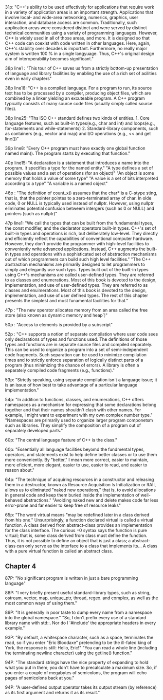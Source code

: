 
31p: "C++'s ability to be used effectively for applications that require work in a variety of application areas is an important strength. Applications that involve local- and wide-area networking, numerics, graphics, user interaction, and database access are common. Traditionally, such application areas were considered distinct and were served by distinct technical communities using a variety of programming languages. However, C++ is widely used in all of those areas, and more. It is designed so that C++ code can coexist with code written in other languages. Here, again, C++'s stability over decades is important. Furthermore, no really major system is written 100
% in a single langyuage. Thus, C++'s original design aim of interoperability becomes significant."

38p line1 : "This tour of C++ saves us from a strictly bottom-up presentation of language and library facilities by enabling the use of a rich set of acilities even in early chapters"

38p line18: "C++ is a compiled language. For a program to run, its source text has to be processed by a compiler, producing object files, which are combined by a linker yielding an excuteable program. A C++ program typically consists of many source code files (usually simply called source files).

38p line25: "Ths ISO C++ standard defines two kinds of entities. 1. Core language features, such as built-in types(e.g., char and int) and loops(e.g., for-statements and while-statements) 2. Standard-library components, such as containers (e.g., vector and map) and I/O operations (e.g., << and get line())"

39p line8: "Every C++ program must have exactly one global function named main(). The program starts by executing that function."

40p line15: "A declaration is a statement that introduces a name into the program. It specifies a type for the named entity." "A type defines a set of possible values and a set of operations (for an object)" "An object is some memory that holds a value of some type" "A value is a set of bits interpreted according to a type" "A variable is a named object"

46p : "The definition of count_x() assumes that the char* is a C-stype sting, that is, that the pointer pointes to a zero-terminated array of char. In olde code, 0 or NULL is typically used instead of nullptr. However, using nullptr eliminates potential confusion betweem intergers (such as 0 or NULL) and pointers (such as nullptr)"

47p line1: "We call the types that can be built from the fundamental types, the const modifier, and the declarator operators built-in types. C++'s set of built-in types and operations is rich, but deliberately low-level. They directly and efficiently reflect the capabilities of conventional computer hardware. However, they don't provide the programmer with high-level facilities to conveniently write advanced applications. Instead, C++ augments the built-in types and operations with a sophisticated set of abstraction mechanisms out of which programmers can build such high level facilities." "The C++ abstraction mechanisms are primarily designed to let programmers to simply and elegantly use such typs. Types bulit out of the built-in types using C++'s mechanisms are called user-defined types. They are referred to as classes and enumerations. Most of this book is devoted to the design, implementation, and use of user-defined types. They are referred to as classes and enuimerations. Most of this book is devoted to the design, implementation, and use of user defined types. The rest of this chapter presents the simplest and most funamental facilities for that."

47p : "The new operator allocates memory from an area called the free store (also known as dynamic memory and heap`)"

50p : "Access to elements is provided by a subscript"

52p : "C++ supports a notion of separate compilation where user code sees only declarations of types and functions used. The definitions of those types and functions are in separate source files and compiled separately. This can be used to organize a program into a set of semi-independent code fragments. Such separation can be used to minimize compilation times and to strictly enforce separation of logically distinct parts of a program (thus minimizing the chance of errors). A library is often a separately compiled code fragments (e.g., functions)."

53p: "Strictly speaking, using separate compilation isn't a language issue; it is an issue of how best to take advantage of a particular language implementation."

54p: "In addition to functions, classes, and enumerations, C++ offers namespaces as a mechanism for expressing that some declarations belong together and that their names shouldn't clash with other names. For example, I might want to experiment with my own complex number type." "Namespaces are primarily used to organize larger program componetsm such as libraries. They simplify the composition of a program out of separately developed parts."

60p: "The central language feature of C++ is the class."

60p: "Essentially all language facilities beyomd the fundmental types, operators, and statements exist to help define better classes or to use them more conveniently. By "better," I mean more correct, easier to maintain, more eficient, more elegant, easier to use, easier to read, and easier to reason about."

64p: "The technique of acquiring resources in a constructor and releasing them in a destructor, known as Resource Acquisition Is Initialization or RAII, allows us to eliminated "naked new operations," that is, to avoid allocations in general code and keep them buried inside the implementation of well-behaved abstractions." "Avoiding naked new and delete makes code far less error-prone and far easier to keep free of resource leaks"

65p: "The word virtual means "may be redefined later in a class derived from his one." Unsurprisingly, a function declared virtual is called a virtual function. A class derived from abstract-class provides an implementation for the class interface. The curious =0 syntax says the function is pure virtual; that is, some class derived from class must define the function. Thus, it is not possible to define an object that is just a class; a abstract-class can only serve as the interface to a class that implements its... A class with a pure virtual function is called an abstract class. 

## Chapter 4 
87P: "No significant program is written in just a bare programming language"

88P: "I very briefly present useful standard-library types, such as string, ostream, vector, map, unique_ptr, thread, regex. and complex, as well as the most common ways of using them."

89P: "It is generally in poor taste to dump every name from a namespace into the global namespace." "So, I don't prefix every use of a standard library name with std::. Nor do I '#include' the appropriate headers in every example."

93P: "By default, a whitespace character, such as a space, terminates the read, so if you enter "Eric Bloodaxe" pretending to be the ill-fated king of York, the response is still: Hello, Eric!" "You can read a whole line (including the terminating newline character) using the getline() function."

94P: "The standard strings have the nice property of expanding to hold what you put in them; you don't have to precalculate a maximum size. So, if you enter a couple of megabytes of semicolons, the program will echo pages of semicolons back at you."

94P: "A user-defined output operator takes its output stream (by reference) as its first argument and returns it as its result."